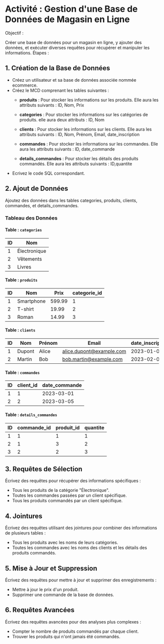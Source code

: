 # Activité : Gestion d'une Base de Données de Magasin en Ligne
Objectif :

Créer une base de données pour un magasin en ligne, y ajouter des données, et exécuter diverses requêtes pour récupérer et manipuler les informations.
Étapes :

## 1. Création de la Base de Données
-  Créez un utilisateur et sa base de données associée nommée ecommerce.
-  Créez le MCD comprenant les tables suivantes :
   - **produits** : Pour stocker les informations sur les produits. Elle aura les attributs suivants : ID, Nom, Prix

   - **categories** : Pour stocker les informations sur les catégories de produits. elle aura deux attributs : ID, Nom

   - **clients** : Pour stocker les informations sur les clients. Elle aura les attributs suivants : ID, Nom, Prénom, Email, date_inscription

   - **commandes** : Pour stocker les informations sur les commandes. Elle aura les attributs suivants : ID, date_commande

   - **details_commandes** : Pour stocker les détails des produits commandés. Elle aura les attributs suivants : ID,quantite
- Ecrivez le code SQL correspondant. 

## 2. Ajout de Données

Ajoutez des données dans les tables categories, produits, clients, commandes, et details_commandes.

### Tableau des Données

#### Table : `categories`
| ID | Nom          |
|----|--------------|
| 1  | Électronique |
| 2  | Vêtements    |
| 3  | Livres       |

#### Table : `produits`
| ID | Nom        | Prix  | categorie_id |
|----|------------|-------|--------------|
| 1  | Smartphone | 599.99| 1            |
| 2  | T-shirt    | 19.99 | 2            |
| 3  | Roman      | 14.99 | 3            |

#### Table : `clients`
| ID | Nom    | Prénom | Email                  | date_inscription |
|----|--------|--------|------------------------|-------------------|
| 1  | Dupont | Alice  | alice.dupont@example.com| 2023-01-01        |
| 2  | Martin | Bob    | bob.martin@example.com  | 2023-02-01        |

#### Table : `commandes`
| ID | client_id | date_commande |
|----|-----------|---------------|
| 1  | 1         | 2023-03-01    |
| 2  | 2         | 2023-03-05    |

#### Table : `details_commandes`
| ID | commande_id | produit_id | quantite |
|----|-------------|------------|----------|
| 1  | 1           | 1          | 1        |
| 2  | 1           | 3          | 2        |
| 3  | 2           | 2          | 3        |


## 3. Requêtes de Sélection
Écrivez des requêtes pour récupérer des informations spécifiques :

- Tous les produits de la catégorie "Électronique".
- Toutes les commandes passées par un client spécifique.
- Tous les produits commandés par un client spécifique.


## 4. Jointures
Écrivez des requêtes utilisant des jointures pour combiner des informations de plusieurs tables :

- Tous les produits avec les noms de leurs catégories.
- Toutes les commandes avec les noms des clients et les détails des produits commandés.


## 5. Mise à Jour et Suppression

Écrivez des requêtes pour mettre à jour et supprimer des enregistrements :

- Mettre à jour le prix d'un produit.
- Supprimer une commande de la base de données.


## 6. Requêtes Avancées
Écrivez des requêtes avancées pour des analyses plus complexes :

- Compter le nombre de produits commandés par chaque client.
- Trouver les produits qui n'ont jamais été commandés.
